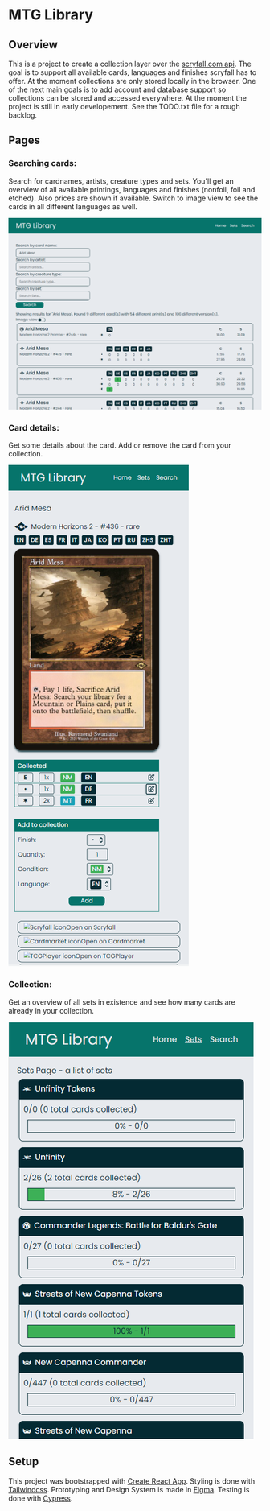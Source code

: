 # MTG Library

## Overview

This is a project to create a collection layer over the [scryfall.com api](https://scryfall.com). The goal is to support all available cards, languages and finishes scryfall has to offer.
At the moment collections are only stored locally in the browser. One of the next main goals is to add account and database support so collections can be stored and accessed everywhere.
At the moment the project is still in early developement. See the TODO.txt file for a rough backlog.

## Pages

### Searching cards:

Search for cardnames, artists, creature types and sets. You'll get an overview of all available printings, languages and finishes (nonfoil, foil and etched). Also prices are shown if available. Switch to image view to see the cards in all different languages as well.

![search page](./screenshots/searchpage_list.png?raw=true)

### Card details:

Get some details about the card. Add or remove the card from your collection.

![card page](./screenshots/cardpage.png?raw=true)

### Collection:

Get an overview of all sets in existence and see how many cards are already in your collection.

![sets page](./screenshots/setspage.png?raw=true)

## Setup

This project was bootstrapped with [Create React App](https://github.com/facebook/create-react-app).
Styling is done with [Tailwindcss](https://tailwindcss.com/).
Prototyping and Design System is made in [Figma](https://figma.com/).
Testing is done with [Cypress](https://www.cypress.io/).
